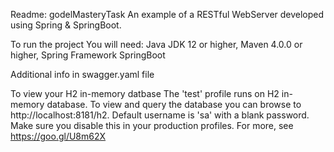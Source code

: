 Readme: godelMasteryTask
An example of a RESTful WebServer developed using Spring & SpringBoot.

To run the project
You will need:
Java JDK 12 or higher,
Maven 4.0.0 or higher,
Spring Framework
SpringBoot

Additional info in swagger.yaml file 

To view your H2 in-memory datbase
The 'test' profile runs on H2 in-memory database. To view and query the database you can browse to http://localhost:8181/h2. Default username is 'sa' with a blank password. Make sure you disable this in your production profiles. For more, see https://goo.gl/U8m62X
